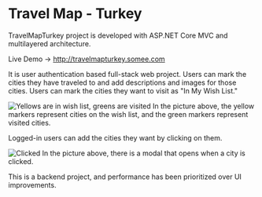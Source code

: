 # Travel Map - Turkey

TravelMapTurkey project is developed with ASP.NET Core MVC and multilayered architecture.

Live Demo -> http://travelmapturkey.somee.com

It is user authentication based full-stack web project. Users can mark the cities they have traveled to and add descriptions and images for those cities. Users can mark the cities they want to visit as "In My Wish List."

![Yellows are in wish list, greens are visited](https://i.hizliresim.com/49suzyg.png)
In the picture above, the yellow markers represent cities on the wish list, and the green markers represent visited cities.

Logged-in users can add the cities they want by clicking on them.

![Clicked](https://i.hizliresim.com/ml1btwd.JPG)
In the picture above, there is a modal that opens when a city is clicked.

This is a backend project, and performance has been prioritized over UI improvements.
